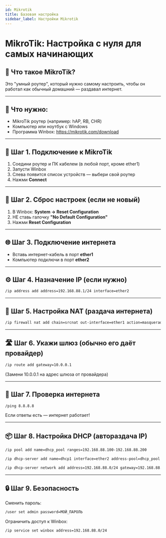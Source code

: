 ```yaml
---
id: Mikrotik
title: Базовая настройка
sidebar_label: Настройки Mikrotik
---
```




# MikroTik: Настройка с нуля для самых начинающих

## 🚀 Что такое MikroTik?
Это "умный роутер", который нужно самому настроить, чтобы он работал как обычный домашний — раздавал интернет.

---

## 🧰 Что нужно:
- MikroTik роутер (например: hAP, RB, CHR)
- Компьютер или ноутбук с Windows
- Программа Winbox: https://mikrotik.com/download

---

## 🔌 Шаг 1. Подключение к MikroTik
1. Соедини роутер и ПК кабелем (в любой порт, кроме ether1)
2. Запусти Winbox
3. Слева появится список устройств — выбери свой роутер
4. Нажми **Connect**

---

## 🔁 Шаг 2. Сброс настроек (если не новый)
1. В Winbox: **System → Reset Configuration**
2. НЕ ставь галочку **"No Default Configuration"**
3. Нажми **Reset Configuration**

---

## 🌐 Шаг 3. Подключение интернета
- Вставь интернет-кабель в порт **ether1**
- Компьютер подключи в порт **ether2**

---

## ⚙️ Шаг 4. Назначение IP (если нужно)
```bash
/ip address add address=192.168.88.1/24 interface=ether2
```

---

## 🛜 Шаг 5. Настройка NAT (раздача интернета)
```bash
/ip firewall nat add chain=srcnat out-interface=ether1 action=masquerade
```

---

## 🛣️ Шаг 6. Укажи шлюз (обычно его даёт провайдер)
```bash
/ip route add gateway=10.0.0.1
```
(Замени 10.0.0.1 на адрес шлюза от провайдера)

---

## 🧪 Шаг 7. Проверка интернета
```bash
/ping 8.8.8.8
```

Если ответы есть — интернет работает!

---

## 📦 Шаг 8. Настройка DHCP (автораздача IP)
```bash
/ip pool add name=dhcp_pool ranges=192.168.88.100-192.168.88.200

/ip dhcp-server add name=dhcp1 interface=ether2 address-pool=dhcp_pool disabled=no

/ip dhcp-server network add address=192.168.88.0/24 gateway=192.168.88.1 dns-server=8.8.8.8
```

---

## 🔒 Шаг 9. Безопасность
Сменить пароль:
```bash
/user set admin password=МОЙ_ПАРОЛЬ
```

Ограничить доступ к Winbox:
```bash
/ip service set winbox address=192.168.88.0/24